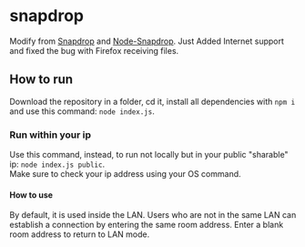 # snapdrop
Modify from [Snapdrop](https://github.com/RobinLinus/Snapdrop) and [Node-Snapdrop](https://github.com/Bellisario/node-snapdrop).
Just Added Internet support and fixed the bug with Firefox receiving files.

## How to run
Download the repository in a folder, cd it, install all dependencies with `npm i` and use this command: `node index.js`.

### Run within your ip
Use this command, instead, to run not locally but in your public "sharable" ip: `node index.js public`.\
Make sure to check your ip address using your OS command.

#### How to use
By default, it is used inside the LAN.
Users who are not in the same LAN can establish a connection by entering the same room address.
Enter a blank room address to return to LAN mode.
